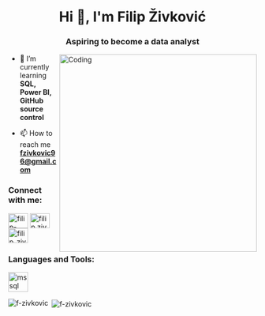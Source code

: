 <h1 align="center">Hi 👋, I'm Filip Živković</h1>
<h3 align="center">Aspiring to become a data analyst</h3>

<img align="right" alt="Coding" width="400" src="https://cdn.dribbble.com/users/1162077/screenshots/3848914/programmer.gif">

- 🌱 I’m currently learning **SQL, Power BI, GitHub source control**

- 📫 How to reach me **fzivkovic96@gmail.com**

<h3 align="left">Connect with me:</h3>
<p align="left">
<a href="https://linkedin.com/in/filip-živković" target="blank"><img align="center" src="https://raw.githubusercontent.com/rahuldkjain/github-profile-readme-generator/master/src/images/icons/Social/linked-in-alt.svg" alt="filip-živković" height="30" width="40" /></a>
<a href="https://fb.com/filip.zivkovic.10" target="blank"><img align="center" src="https://raw.githubusercontent.com/rahuldkjain/github-profile-readme-generator/master/src/images/icons/Social/facebook.svg" alt="filip.zivkovic.10" height="30" width="40" /></a>
<a href="https://instagram.com/filip_zivkovic10" target="blank"><img align="center" src="https://raw.githubusercontent.com/rahuldkjain/github-profile-readme-generator/master/src/images/icons/Social/instagram.svg" alt="filip_zivkovic10" height="30" width="40" /></a>
</p>

<h3 align="left">Languages and Tools:</h3>
<p align="left"> <a href="https://www.microsoft.com/en-us/sql-server" target="_blank" rel="noreferrer"> <img src="https://www.svgrepo.com/show/303229/microsoft-sql-server-logo.svg" alt="mssql" width="40" height="40"/> </a> </p>

<p><img align="left" src="https://github-readme-stats.vercel.app/api/top-langs?username=f-zivkovic&show_icons=true&locale=en&layout=compact" alt="f-zivkovic" /></p>

<p>&nbsp;<img align="center" src="https://github-readme-stats.vercel.app/api?username=f-zivkovic&show_icons=true&locale=en" alt="f-zivkovic" /></p>
